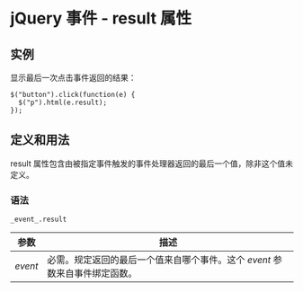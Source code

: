 # jQuery 事件 - result 属性



## 实例

显示最后一次点击事件返回的结果：

```
$("button").click(function(e) {
  $("p").html(e.result);
});

```

## 定义和用法

result 属性包含由被指定事件触发的事件处理器返回的最后一个值，除非这个值未定义。

### 语法

```
_event_.result
```

| 参数 | 描述 |
| --- | --- |
| _event_ | 必需。规定返回的最后一个值来自哪个事件。这个 _event_ 参数来自事件绑定函数。 |



